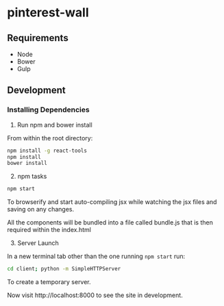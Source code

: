# pinterest-wall

## Requirements

- Node
- Bower
- Gulp

## Development

### Installing Dependencies

1. Run npm and bower install

From within the root directory:

```sh
npm install -g react-tools
npm install
bower install
```

&nbsp;
2. npm tasks

```sh
npm start
```

To browserify and start auto-compiling jsx while watching the jsx files and saving on any changes.

All the components will be bundled into a file called bundle.js that is then required within the index.html

&nbsp;
3. Server Launch

In a new terminal tab other than the one running `npm start` run:

```sh
cd client; python -m SimpleHTTPServer
```

To create a temporary server.

Now visit http://localhost:8000 to see the site in development.
